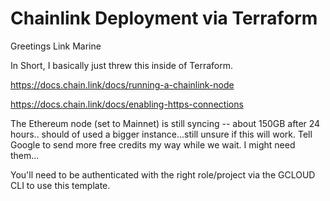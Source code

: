 # Chainlink Deployment via Terraform 

Greetings Link Marine

In Short, I basically just threw this inside of Terraform. 

https://docs.chain.link/docs/running-a-chainlink-node

https://docs.chain.link/docs/enabling-https-connections

The Ethereum node (set to Mainnet) is still syncing -- about 150GB after 24 hours.. should of used a bigger instance...still unsure if this will work.  Tell Google to send more free credits my way while we wait. I might need them...

You'll need to be authenticated with the right role/project via the GCLOUD CLI to use this template.